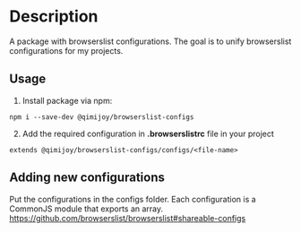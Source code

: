 # Description
A package with browserslist configurations. The goal is to unify browserslist configurations for my projects.

## Usage
1. Install package via npm:

```
npm i --save-dev @qimijoy/browserslist-configs
```

2. Add the required configuration in **.browserslistrc** file in your project

```
extends @qimijoy/browserslist-configs/configs/<file-name>
```

## Adding new configurations
Put the configurations in the configs folder. Each configuration is a CommonJS module that exports an array.
https://github.com/browserslist/browserslist#shareable-configs
